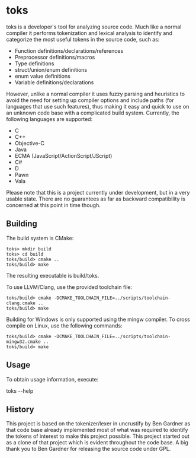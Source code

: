 toks
====

toks is a developer's tool for analyzing source code. Much like a normal compiler it performs tokenization and lexical analysis to identify and categorize the most useful tokens in the source code, such as:

 * Function definitions/declarations/references
 * Preprocessor definitions/macros
 * Type definitions
 * struct/union/enum definitions
 * enum value definitions
 * Variable definitions/declarations

However, unlike a normal compiler it uses fuzzy parsing and heuristics to avoid the need for setting up compiler options and include paths (for languages that use such features), thus making it easy and quick to use on an unknown code base with a complicated build system. Currently, the following languages are supported:

 * C
 * C++
 * Objective-C
 * Java
 * ECMA (JavaScript/ActionScript/JScript)
 * C#
 * D
 * Pawn
 * Vala

Please note that this is a project currently under development, but in a very usable state. There are no guarantees as far as backward compatibility is concerned at this point in time though.


Building
--------

The build system is CMake:

    toks> mkdir build
    toks> cd build
    toks/build> cmake ..
    toks/build> make

The resulting executable is build/toks.

To use LLVM/Clang, use the provided toolchain file:

    toks/build> cmake -DCMAKE_TOOLCHAIN_FILE=../scripts/toolchain-clang.cmake ..
    toks/build> make

Building for Windows is only supported using the mingw compiler. To cross compile on Linux, use the following commands:

    toks/build> cmake -DCMAKE_TOOLCHAIN_FILE=../scripts/toolchain-mingw32.cmake ..
    toks/build> make


Usage
-----

To obtain usage information, execute:

toks --help


History
-------

This project is based on the tokenizer/lexer in uncrustify by Ben Gardner as that code base already implemented most of what was required to identify the tokens of interest to make this project possible. This project started out as a clone of that project which is evident throughout the code base. A big thank you to Ben Gardner for releasing the source code under GPL.
